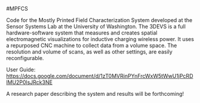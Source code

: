 #MPFCS

Code for the Mostly Printed Field Characterization System developed at the Sensor Systems Lab at the University of Washington. The 3DEVS is a full hardware-software system that measures and creates spatial electromagnetic visualizations for inductive charging wireless power. It uses a repurposed CNC machine to collect data from a volume space. The resolution and volume of scans, as well as other settings, are easily reconfigurable.

User Guide: https://docs.google.com/document/d/1zT0MVRinPYnFrcWxW5tWwU1jPcRDlMU2P0lsJRck3NE

A research paper describing the system and results will be forthcoming!
